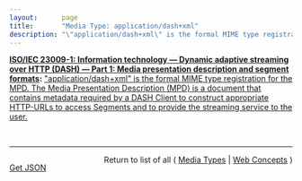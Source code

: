 ```yaml
---
layout:      page
title:       "Media Type: application/dash+xml"
description: "\"application/dash+xml\" is the formal MIME type registration for the MPD. The Media Presentation Description (MPD) is a document that contains metadata required by a DASH Client to construct appropriate HTTP-URLs to access Segments and to provide the streaming service to the user."
---
```


**[ISO/IEC 23009-1: Information technology — Dynamic adaptive streaming over HTTP (DASH) — Part 1: Media presentation description and segment formats](/specs/ISO/IEC/23009-1 "ISO/IEC 23009-1:2014 primarily specifies formats for the Media Presentation Description and Segments for dynamic adaptive streaming delivery of MPEG media over HTTP. It is applicable to streaming services over the Internet."):** ["application/dash+xml" is the formal MIME type registration for the MPD. The Media Presentation Description (MPD) is a document that contains metadata required by a DASH Client to construct appropriate HTTP-URLs to access Segments and to provide the streaming service to the user.](http://www.iso.org/obp/ui/#iso:std:iso-iec:23009:-1 "Read documentation for Media Type &#34;application/dash+xml&#34;")

<br/>
<hr/>

<p style="float : left"><a href="application/dash+xml.json" title="Get JSON representing this particular Web Concept">Get JSON</a></p>
<p style="text-align: right">Return to list of all ( <a href="../media-types">Media Types</a> | <a href="../">Web Concepts</a> )</p>
